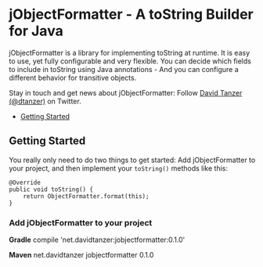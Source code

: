 # jObjectFormatter - A toString Builder for Java

jObjectFormatter is a library for implementing toString at runtime. It is easy to use, yet fully configurable and very
flexible. You can decide which fields to include in toString using Java annotations - And you can configure a different
behavior for transitive objects.

Stay in touch and get news about jObjectFormatter: Follow [David Tanzer (@dtanzer)](https://twitter.com/dtanzer) on Twitter.

* [Getting Started](#GettingStarted)

## <a name="GettingStarted"> Getting Started

You really only need to do two things to get started: Add jObjectFormatter to your project, and then implement your 
```toString()``` methods like this:

    @Override
    public void toString() {
        return ObjectFormatter.format(this);
    }

### Add jObjectFormatter to your project

**Gradle**
    compile 'net.davidtanzer:jobjectformatter:0.1.0'

**Maven**
    <dependency>
      <groupId>net.davidtanzer</groupId>
      <artifactId>jobjectformatter</artifactId>
      <version>0.1.0</version>
    </dependency>

